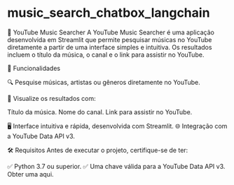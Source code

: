 # music_search_chatbox_langchain

🎵 YouTube Music Searcher
A YouTube Music Searcher é uma aplicação desenvolvida em Streamlit que permite pesquisar músicas no YouTube diretamente a partir de uma interface simples e intuitiva. Os resultados incluem o título da música, o canal e o link para assistir no YouTube.

🚀 Funcionalidades

🔍 Pesquise músicas, artistas ou gêneros diretamente no YouTube.

🎵 Visualize os resultados com:

Título da música.
Nome do canal.
Link para assistir no YouTube.

🖥️ Interface intuitiva e rápida, desenvolvida com Streamlit.
🌐 Integração com a YouTube Data API v3.

🛠️ Requisitos
Antes de executar o projeto, certifique-se de ter:

✅ Python 3.7 ou superior.
✅ Uma chave válida para a YouTube Data API v3. Obter uma aqui.


